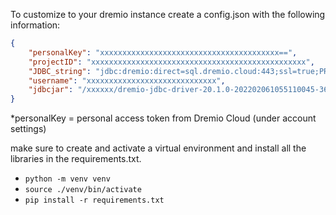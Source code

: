To customize to your dremio instance create a config.json with the following information:

```json
{
    "personalKey": "xxxxxxxxxxxxxxxxxxxxxxxxxxxxxxxxxxxxxxxx==",
    "projectID": "xxxxxxxxxxxxxxxxxxxxxxxxxxxxxxxxxxxxxxxxxxxxxxxx",
    "JDBC_string": "jdbc:dremio:direct=sql.dremio.cloud:443;ssl=true;PROJECT_ID=xxxxxxxxxxxxxxxxxxxxxxxxx;",
    "username": "xxxxxxxxxxxxxxxxxxxxxxxxxxxxx",
    "jdbcjar": "/xxxxxx/dremio-jdbc-driver-20.1.0-202202061055110045-36733c65.jar"
}
```
*personalKey = personal access token from Dremio Cloud (under account settings)

make sure to create and activate a virtual environment and install all the libraries in the requirements.txt. 

- `python -m venv venv`
- `source ./venv/bin/activate`
- `pip install -r requirements.txt`